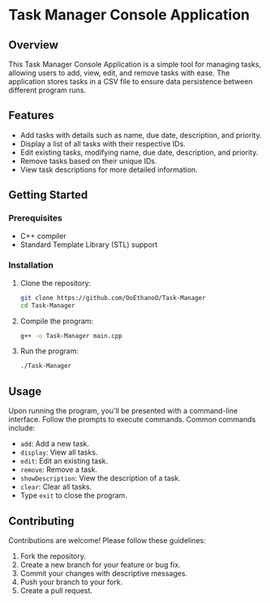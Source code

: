 # Task Manager Console Application

## Overview

This Task Manager Console Application is a simple tool for managing tasks, allowing users to add, view, edit, and remove tasks with ease. The application stores tasks in a CSV file to ensure data persistence between different program runs.

## Features

- Add tasks with details such as name, due date, description, and priority.
- Display a list of all tasks with their respective IDs.
- Edit existing tasks, modifying name, due date, description, and priority.
- Remove tasks based on their unique IDs.
- View task descriptions for more detailed information.

## Getting Started

### Prerequisites

- C++ compiler
- Standard Template Library (STL) support

### Installation

1. Clone the repository:

   ```bash
   git clone https://github.com/OoEthanoO/Task-Manager
   cd Task-Manager
   
2. Compile the program:

    ```bash
    g++ -o Task-Manager main.cpp
   
3. Run the program:
    ```bash
    ./Task-Manager

## Usage
Upon running the program, you'll be presented with a command-line interface. Follow the prompts to execute commands. Common commands include:

- `add`: Add a new task.
- `display`: View all tasks.
- `edit`: Edit an existing task.
- `remove`: Remove a task.
- `showDescription`: View the description of a task.
- `clear`: Clear all tasks.
- Type `exit` to close the program.

## Contributing
Contributions are welcome! Please follow these guidelines:

1. Fork the repository.
2. Create a new branch for your feature or bug fix.
3. Commit your changes with descriptive messages.
4. Push your branch to your fork.
5. Create a pull request.
